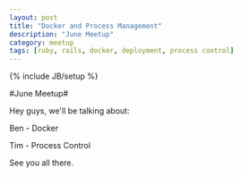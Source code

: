 ```yaml
---
layout: post
title: "Docker and Process Management"
description: "June Meetup"
category: meetup
tags: [ruby, rails, docker, deployment, process control]
---
```

{% include JB/setup %}

#June Meetup#

Hey guys, we'll be talking about:

Ben - Docker

Tim - Process Control

See you all there.